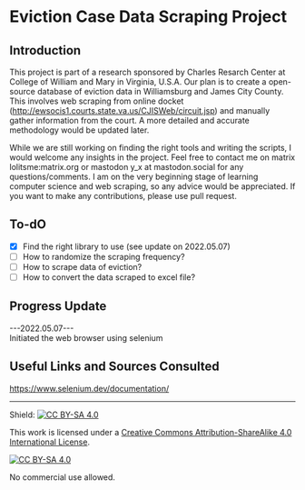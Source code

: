 # Eviction Case Data Scraping Project

## Introduction 
This project is part of a research sponsored by Charles Resarch Center at College of William and Mary in Virginia, U.S.A. Our plan is to create a open-source database of eviction data in Williamsburg and James City County. This involves web scraping from online docket (http://ewsocis1.courts.state.va.us/CJISWeb/circuit.jsp) and manually gather information from the court. A more detailed and accurate methodology would be updated later.

While we are still working on finding the right tools and writing the scripts, I would welcome any insights in the project. Feel free to contact me on matrix lolitsme:matrix.org or mastodon y_x at mastodon.social  for any questions/comments. I am on the very beginning stage of learning computer science and web scraping, so any advice would be appreciated. If you want to make any contributions, please use pull request. 

## To-dO

- [x] Find the right library to use (see update on 2022.05.07)
- [ ] How to randomize the scraping frequency? 
- [ ] How to scrape data of eviction?
- [ ] How to convert the data scraped to excel file?

## Progress Update

---2022.05.07---  
Initiated the web browser using selenium  

## Useful Links and Sources Consulted
https://www.selenium.dev/documentation/


---

Shield: [![CC BY-SA 4.0][cc-by-sa-shield]][cc-by-sa]

This work is licensed under a
[Creative Commons Attribution-ShareAlike 4.0 International License][cc-by-sa].

[![CC BY-SA 4.0][cc-by-sa-image]][cc-by-sa]

[cc-by-sa]: http://creativecommons.org/licenses/by-sa/4.0/
[cc-by-sa-image]: https://licensebuttons.net/l/by-sa/4.0/88x31.png
[cc-by-sa-shield]: https://img.shields.io/badge/License-CC%20BY--SA%204.0-lightgrey.svg


No commercial use allowed. 
